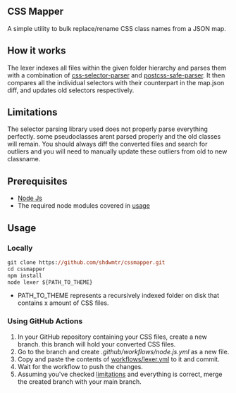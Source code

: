 ## CSS Mapper

A simple utility to bulk replace/rename CSS class names from a JSON map.

## How it works

The lexer indexes all files within the given folder hierarchy and parses them with a combination of [css-selector-parser](https://www.npmjs.com/package/css-selector-parser) and
[postcss-safe-parser](https://www.npmjs.com/package/postcss-safe-parser). It then compares all the individual selectors with their counterpart in the map.json diff, and updates old selectors respectively.

## Limitations

The selector parsing library used does not properly parse everything perfectly. some pseudoclasses arent parsed properly and the old classes will remain.
You should always diff the converted files and search for outliers and you will need to manually update these outliers from old to new classname. 

## Prerequisites

- [Node Js](https://nodejs.org/en)
- The required node modules covered in [usage](/#Usage)

## Usage
### Locally
```ps
git clone https://github.com/shdwmtr/cssmapper.git
cd cssmapper
npm install
node lexer ${PATH_TO_THEME}
```
- PATH_TO_THEME represents a recursively indexed folder on disk that contains x amount of CSS files.
### Using GitHub Actions
1. In your GitHub repository containing your CSS files, create a new branch. this branch will hold your converted CSS files.
1. Go to the branch and create *.github/workflows/node.js.yml* as a new file.
1. Copy and paste the contents of [workflows/lexer.yml](./workflows/lexer.yml) to it and commit.
1. Wait for the workflow to push the changes.
1. Assuming you've checked [limitations](/#Limitations) and everything is correct, merge the created branch with your main branch.
